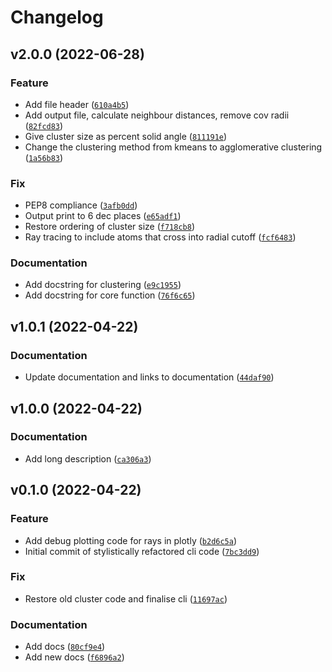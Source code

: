 # Changelog

<!--next-version-placeholder-->

## v2.0.0 (2022-06-28)
### Feature
* Add file header ([`610a4b5`](https://gitlab.com/chilton-group/atom_access/-/commit/610a4b55eaf34e6b2696b1bcb8746d87c7e7bed2))
* Add output file, calculate neighbour distances, remove cov radii ([`82fcd83`](https://gitlab.com/chilton-group/atom_access/-/commit/82fcd83f874f2695f3d3d60e8a46e79ef1bf81f4))
* Give cluster size as percent solid angle ([`811191e`](https://gitlab.com/chilton-group/atom_access/-/commit/811191ee1643c02b34dcb41e0345caef60786f04))
* Change the clustering method from kmeans to agglomerative clustering ([`1a56b83`](https://gitlab.com/chilton-group/atom_access/-/commit/1a56b832283a2e558a32ab04c44523f1621f49d3))

### Fix
* PEP8 compliance ([`3afb0dd`](https://gitlab.com/chilton-group/atom_access/-/commit/3afb0dda81cfcb6291cf9cca2ea25812f440830a))
* Output print to 6 dec places ([`e65adf1`](https://gitlab.com/chilton-group/atom_access/-/commit/e65adf186f43fe090d82217e0d84e42c118da5cc))
* Restore ordering of cluster size ([`f718cb8`](https://gitlab.com/chilton-group/atom_access/-/commit/f718cb8c7c7b173e6efbc3fa30b590a9c237a34b))
* Ray tracing to include atoms that cross into radial cutoff ([`fcf6483`](https://gitlab.com/chilton-group/atom_access/-/commit/fcf6483475dd56d76a6f4404d8d67ae5355509b4))

### Documentation
* Add docstring for clustering ([`e9c1955`](https://gitlab.com/chilton-group/atom_access/-/commit/e9c19550a7defb2eddebb475393ae610e6d1833a))
* Add docstring for core function ([`76f6c65`](https://gitlab.com/chilton-group/atom_access/-/commit/76f6c65ed626b2d53cf5dd03256bbabac71f417d))

## v1.0.1 (2022-04-22)
### Documentation
* Update documentation and links to documentation ([`44daf90`](https://gitlab.com/chilton-group/atom_access/-/commit/44daf90101db2d6d61a4f1f9a7d3ae25d089b992))

## v1.0.0 (2022-04-22)
### Documentation
* Add long description ([`ca306a3`](https://gitlab.com/chilton-group/atom_access/-/commit/ca306a345c3780c80a7108c5c8a609e1c8a209e9))

## v0.1.0 (2022-04-22)
### Feature
* Add debug plotting code for rays in plotly ([`b2d6c5a`](https://gitlab.com/chilton-group/atom_access/-/commit/b2d6c5a7b5a0719e3d9cae4136412284dd40c161))
* Initial commit of stylistically refactored cli code ([`7bc3dd9`](https://gitlab.com/chilton-group/atom_access/-/commit/7bc3dd9f86f97dddb4e95aab56ec896c14f33616))

### Fix
* Restore old cluster code and finalise cli ([`11697ac`](https://gitlab.com/chilton-group/atom_access/-/commit/11697ac80493b86d76fe52c4c028dc49a1774815))

### Documentation
* Add docs ([`80cf9e4`](https://gitlab.com/chilton-group/atom_access/-/commit/80cf9e423119242b60efa72ca0a8d7bf690f3447))
* Add new docs ([`f6896a2`](https://gitlab.com/chilton-group/atom_access/-/commit/f6896a2a4c89565780919e58e1d2793234317ad2))
